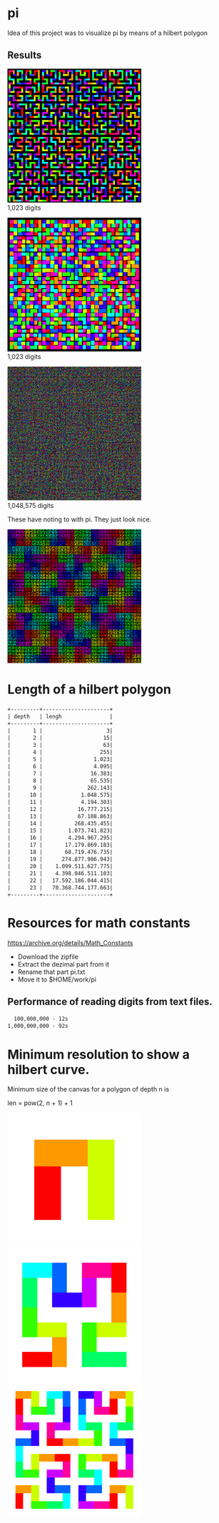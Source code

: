 # pi

Idea of this project was to visualize pi by means of a hilbert polygon

## Results

[![demo1-thumb](src/main/resources/demo1-thumb.png)](src/main/resources/demo1.png)   
1,023 digits

[![demo1-thumb](src/main/resources/pi-5-colorful-thumb.png)](src/main/resources/pi-5-colorful.png)   
1,023 digits  

[![demo1-thumb](src/main/resources/minwidth-10-2049-thumb.png)](src/main/resources/minwidth-10-2049.png)   
1,048,575 digits  

These have noting to with pi. They just look nice.

[![demo1-thumb](src/main/resources/inc-color-hue-long-XL-thumb.png)](src/main/resources/inc-color-hue-long-XL.png)

# Length of a hilbert polygon

```
+---------+---------------------+
| depth   | lengh               |
+---------+---------------------+
|       1 |                    3|
|       2 |                   15|
|       3 |                   63|
|       4 |                  255|
|       5 |                1.023|
|       6 |                4.095|
|       7 |               16.383|
|       8 |               65.535|
|       9 |              262.143|
|      10 |            1.048.575|
|      11 |            4.194.303|
|      12 |           16.777.215|
|      13 |           67.108.863|
|      14 |          268.435.455|
|      15 |        1.073.741.823|
|      16 |        4.294.967.295|
|      17 |       17.179.869.183|
|      18 |       68.719.476.735|
|      19 |      274.877.906.943|
|      20 |    1.099.511.627.775|
|      21 |    4.398.046.511.103|
|      22 |   17.592.186.044.415|
|      23 |   70.368.744.177.663|
+---------+---------------------+
```
# Resources for math constants

https://archive.org/details/Math_Constants

* Download the zipfile
* Extract the dezimal part from it
* Rename that part pi.txt
* Move it to $HOME/work/pi

## Performance of reading digits from text files.

```
  100,000,000 - 12s
1,000,000,000 - 92s
```
# Minimum resolution to show a hilbert curve.

Minimum size of the canvas for a polygon of depth n is

len = pow(2, n + 1) + 1

![demo1-thumb](src/main/resources/res1.png)
![demo1-thumb](src/main/resources/res2.png)
![demo1-thumb](src/main/resources/res3.png)